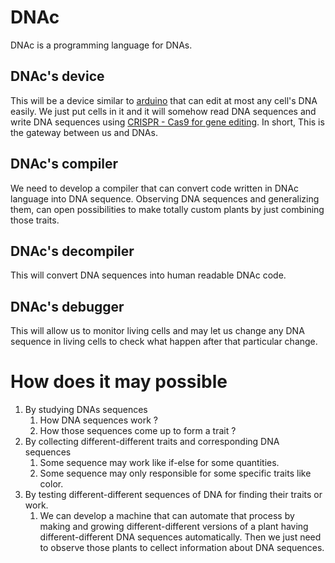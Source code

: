 # DNAc
DNAc is a programming language for DNAs.

## DNAc's device 
This will be a device similar to [arduino](https://www.arduino.cc/) that can edit at most any cell's DNA easily. We just put cells in it and it will somehow read DNA sequences and write DNA sequences using [CRISPR - Cas9 for gene editing](https://en.wikipedia.org/wiki/CRISPR_gene_editing). In short, This is the gateway between us and DNAs.


## DNAc's compiler
We need to develop a compiler that can convert code written in DNAc language into DNA sequence. Observing DNA sequences and generalizing them, can open possibilities to make totally custom plants by just combining those traits.

## DNAc's decompiler
This will convert DNA sequences into human readable DNAc code. 

## DNAc's debugger 
This will allow us to monitor living cells and may let us change any DNA sequence in living cells to check what happen after that particular change. 


# How does it may possible 
 1. By studying DNAs sequences
    1. How DNA sequences work ? 
    2. How those sequences come up to form a trait ?
 2. By collecting different-different traits and corresponding DNA sequences
    1. Some sequence may work like if-else for some quantities.
    2. Some sequence may only responsible for some specific traits like color.
 3. By testing different-different sequences of DNA for finding their traits or work.
    1. We can develop a machine that can automate that process by making and growing different-different versions of a plant having different-different DNA sequences automatically. Then we just need to observe those plants to cellect information about DNA sequences.
